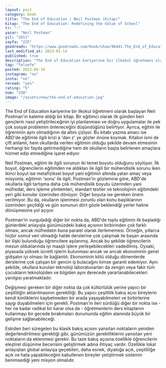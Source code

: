```yaml
---
layout: post
category: book
title: "The End of Education | Neil Postman (Kitap)"
kitap: "The End of Education: Redefining the Value of School"
tr: "-"
yazar: "Neil Postman"
yil: "2011"
sayfa: "225"
goodreads: "https://www.goodreads.com/book/show/96441.The_End_of_Education?from_search=true&from_srp=true&qid=mKrRYpHQ09&rank=1"
last_modified_at: 2023-01-14
published: true
description: "The End of Education kariyerine bir ilkokul öğretmeni olarak başlayan Neil Postman'ın kaleme aldığı bir kitap. Postman'ın bu kitabı yazma amacı ise ABD'de eğitimle ilgili krizi a 'dan z 'ye gözler önüne koymak. Kitabın ismi de çift anlamlı, hem okullarda verilen eğitimin olduğu şekilde devam etmesinin herhangi bir fayda getirmediğine hem de okulların başta belirlenen amaçlara hizmet edip etmediğine işaret ediyor."
tag: "felsefe"
posted: 2022-05-18
instagram: "no"
insta: "no"
reread: "yes"
rating: "5"
num: "250"
image: "/assets/new/the-end-of-education.jpg"
---
```


The End of Education kariyerine bir ilkokul öğretmeni olarak başlayan Neil Postman'ın kaleme aldığı bir kitap. Bir eğitimci olarak ilk günden beri gençlerin nasıl yetiştirileceğinin iyi planlanması ve doğru uygulamalar ile pek çok sosyal problemin önleneceğini düşündüğünü belirtiyor. Ayrıca, eğitim ile öğrenimin aynı olmadığının da altını çiziyor. Bu kitabı yazma amacı ise ABD'de eğitimle ilgili krizi a 'dan z' ye gözler önüne koymak. Kitabın ismi de çift anlamlı, hem okullarda verilen eğitimin olduğu şekilde devam etmesinin herhangi bir fayda getirmediğine hem de okulların başta belirlenen amaçlara hizmet edip etmediğine işaret ediyor.

Neil Postman, eğitim ile ilgili sorunun iki temel boyutu olduğunu söylüyor. İlk boyut, öğrencilerin eğitimden ne aldıkları ile ilgili bir mühendislik sorunu iken ikinci boyut ise metafiziksel boyut yani eğitimin altında yatan amaç veya misyonla, eğitimin 'sonu' ile ilgili. Postman'in gözlemine göre, ABD'de okullarla ilgili tartışma daha çok mühendislik boyutu üzerinden yani müfredat, ders işleme yöntemleri, standart testler ve teknolojinin eğitimdeki yeri gibi konular üzerinden dönüyor. Diğer boyuta ise gereken önem verilmiyor. Bu da, okulların işlenmesi zorunlu olan konu başlıklarının üzerinden geçildiği ve gün sonunun dört gözle beklendiği yerler haline dönüşmesine yol açıyor.

Postman'in vurguladığı diğer bir nokta da, ABD'de toplu eğitimin ilk başladığı günlerdeki anlayışla günümüzdeki bakış açısının birbirinden çok farklı olması, ancak müfredatın buna paralel olarak ilerlememesi. Örneğin, yıllarca hiçbir somut veri olmadığı halde derslerine çok çalışmak ile başarı arasında bir ilişki bulunduğu öğrencilere aşılanmış. Ancak bu şekilde öğrencilerin mezun olduklarında iyi maaşlı işlere yerleşebilecekleri vadedilmiş. Oysaki, piyasada yüksek ücretli işlerin bulunması ancak ve ancak ekonominin genel gidişatın iyi olması ile bağlantılı. Ekonominin kötü olduğu dönemlerde derslerine çok çalışan bir gencin iş bulacağını kimse garanti edemiyor. Aynı şekilde, okullara kurulan teknoloji laboratuvarları da zengin veya fakir tüm çocukların teknolojiden ve bilgiden aynı derecede yararlanabilecekleri yanılgısı yaratmaktadır.

Değişmesi gereken bir diğer nokta da çok kültürlülük yerine yapıcı bir çeşitliliğin aktarılmasının gerekliliği. Bu yapıcı çeşitlilik bakış açısı bireylerin kendi kimliklerini kaybetmeden bir arada yaşayabilmeleri ve birbirlerine saygı duyabilmeleri için gerekli. Postman'in ileri sürdüğü diğer bir nokta ise - her ne kadar radikal bir karar olsa da - öğretmenlerin ders kitaplarını kullanmayı bir gecede bırakmaları durumunda eğitim alanında büyük bir gelişme sağlanabileceği.

Eskiden beri süregelen bu klasik bakış açısını yansıtan noktaların yeniden değerlendirilmesi gerektiği gibi, günümüzün gerekliliklerini yansıtan yeni noktaların da eklenmesi gerekir. Bu taze bakış açısına özellikle öğrencilerin eleştirel düşünme becerisini geliştirmek adına ihtiyaç vardır. Özellikle lokal anlayıştan global anlayışa geçebilen, daha esnek, diyaloğa açık, çeşitliliğe açık ve hata yapabileceğini kabullenen bireyler yetiştirmek sistemin benimsediği yeni misyon olmalıdır.
